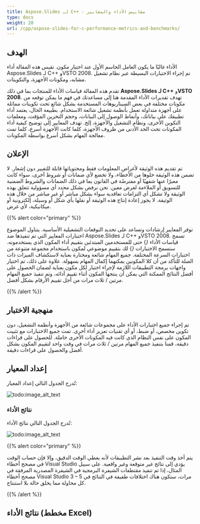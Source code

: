 ```yaml
---
title: Aspose.Slides لـ C++ - مقاييس الأداء والمعايير
type: docs
weight: 20
url: /cpp/aspose-slides-for-c-performance-metrics-and-benchmarks/
---
```


## **الهدف**
الأداء غالبًا ما يكون العامل الحاسم الأول عند اختيار مكون. تقيس هذه المقالة أداء Aspose.Slides لـ C++ وVSTO 2008. تم إجراء الاختبارات البسيطة عبر نظام تشغيل مشابه، ومكونات الأجهزة، والتكوينات.

تقدم هذه المقالة قياسات الأداء للمنتجات بما في ذلك **Aspose.Slides لـ C++** و**VSTO 2008**. تهدف تقديرات الأداء المقدمة هنا إلى مساعدتك في فهم ما يمكن توقعه من مكونات مختلفة في بعض السيناريوهات المستخدمة بشكل شائع تحت تكوينات مماثلة على أجهزة متداولة تعمل بأنظمة تشغيل شائعة الاستخدام. بطبيعة الحال، يعتمد أداء تطبيقك على بياناتك، وأنماط الوصول إلى البيانات، وحجم التخزين المؤقت، ومعلمات التكوين الأخرى، ونظام التشغيل والأجهزة، إلخ. تهدف المعايير إلى توضيح كيفية أداء المكونات تحت الحد الأدنى من ظروف الأجهزة، كلما كانت الأجهزة أسرع، كلما تمت معالجة المهام بشكل أسرع بواسطة المكونات.
## **الإعلان**
تم تقديم هذه الوثيقة لأغراض المعلومات فقط ومحتوياتها قابلة للتغيير دون إشعار. لا تضمن هذه الوثيقة خلوها من الأخطاء، ولا تخضع لأي ضمانات أو شروط أخرى، سواء كانت معبرًا عنها شفهيًا أو مفترضًة في القانون بما في ذلك الضمانات والشروط الضمنية للتسويق أو الملاءمة لغرض معين. نحن نرفض بشكل محدد أي مسؤولية تتعلق بهذه الوثيقة ولا تشكل أي التزامات تعاقدية سواء بشكل مباشر أو غير مباشر من خلال هذه الوثيقة. لا يجوز إعادة إنتاج هذه الوثيقة أو نقلها بأي شكل أو وسيلة، إلكترونية أو ميكانيكية، لأي غرض.

{{% alert color="primary" %}} 

توفر المعايير إرشادات وتساعد على تحديد التوقعات التشغيلية الأساسية. يتناول الموضوع اختبارات المعايير التي تم تنفيذها ضد Aspose.Slides لـ C++ وVSTO 2008. تسمح قياسات الأداء *{*} حتى للمستخدمين المبتدئين بتقييم أداء المكون الذي يستخدمونه. ستسمح الاختبارات *{*} لك بتقييم موضوعي لمكون باستخدام مجموعة متنوعة من اختبارات السرعة المختلفة. جميع المهام شائعة ومختارة بعناية لاستكشاف الميزات ذات الصلة للتأكد من أن كلا المكونين يمكنهما إكمال المهام بسهولة. علاوة على ذلك، تم اختيار واجهات برمجة التطبيقات اللازمة لإجراء اختبار لكل مكون بعناية لضمان الحصول على أفضل النتائج الممكنة التي يمكن أن ينتجها المكون أثناء تقييم أدائه، وتم تنفيذ جميع المهام مرتين / ثلاث مرات من أجل تقييم الأرقام بشكل أفضل.

{{% /alert %}} 
## **منهجية الاختبار**
تم إجراء جميع اختبارات الأداء على مجموعات شائعة من الأجهزة وأنظمة التشغيل، دون تكوين مخصص، أو ضبط، أو أي تقنيات تعزيز أداء أخرى. تمت جميع الاختبارات مع تثبيت المكون على نفس النظام الذي كانت فيه المكونات الأخرى خاملة. للحصول على قراءات دقيقة، قمنا بتنفيذ جميع المهام مرتين / ثلاث مرات في وقت واحد لتقييم المكون بشكل أفضل والحصول على قراءات دقيقة.
## **إعداد المعيار**
تُدرج الجدول التالي إعداد المعيار:

![todo:image_alt_text](/plugins/servlet/confluence/placeholder/unknown-attachment)
### **نتائج الأداء**
تُدرج الجدول التالي نتائج الأداء:

![todo:image_alt_text](/plugins/servlet/confluence/placeholder/unknown-attachment)

{{% alert color="primary" %}} 

يتم أخذ وقت التنفيذ بعد نشر التطبيقات لأنه يعطي الوقت الدقيق، وإلا فإن حساب الوقت في مصحح أخطاء Visual Studio يؤدي إلى نتائج غير متوقعة وغير واقعية. على سبيل المثال، إذا تم تنفيذ مقتطفات الشيفرة البرمجية في الشيفرة المصدرية المرفقة في مصحح أخطاء Visual Studio 3 – 5 مرات، ستكون هناك اختلافات طفيفة في النتائج في كل محاولة مما يخلق حالة بلا استنتاج.

{{% /alert %}} 
## **نتائج الأداء (مخطط Excel)**